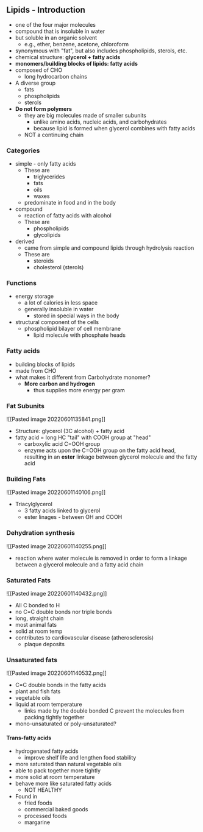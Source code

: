## Lipids - Introduction
- one of the four major molecules
- compound that is insoluble in water
- but soluble in an organic solvent
	- e.g., ether, benzene, acetone, chloroform
- synonymous with "fat", but also includes phospholipids, sterols, etc.
- chemical structure: **glycerol + fatty acids**
- **monomers/building blocks of lipids: fatty acids**
- composed of CHO
	- long hydrocarbon chains
- A diverse group
	- fats
	- phospholipids
	- sterols
- **Do not form polymers**
	- they are big molecules made of smaller subunits
		- unlike amino acids, nucleic acids, and carbohydrates
		- because lipid is formed when glycerol combines with fatty acids
	- NOT a continuing chain

### Categories
- simple
		-  only fatty acids
	- These are
		- triglycerides
		- fats
		- oils
		- waxes
	- predominate in food and in the body
- compound
	- reaction of fatty acids with alcohol
	- These are
		- phospholipids
		- glycolipids
- derived
	- came from simple and compound lipids through hydrolysis reaction
	- These are
		- steroids
		- cholesterol (sterols)

### Functions
- energy storage
	- a lot of calories in less space
	- generally insoluble in water
		- stored in special ways in the body
- structural component of the cells
	- phospholipid bilayer of cell membrane
		- lipid molecule with phosphate heads

### Fatty acids
- building blocks of lipids
- made from CHO
- what makes it different from Carbohydrate monomer? 
	- **More carbon and hydrogen**
		- thus supplies more energy per gram

### Fat Subunits
![[Pasted image 20220601135841.png]]
- Structure: glycerol (3C alcohol) + fatty acid
- fatty acid = long HC "tail" with COOH group at "head"
	- carboxylic acid C=OOH group
	- enzyme acts upon the C=OOH group on the fatty acid head, resulting in an **ester** linkage between glycerol molecule and the fatty acid

### Building Fats
![[Pasted image 20220601140106.png]]
- Triacylglycerol
	- 3 fatty acids linked to glycerol
	- ester linages - between OH and COOH

### Dehydration synthesis
![[Pasted image 20220601140255.png]]
- reaction where water molecule is removed in order to form a linkage between a glycerol molecule and a fatty acid chain

### Saturated Fats
![[Pasted image 20220601140432.png]]
- All C bonded to H
- no C=C double bonds nor triple bonds
- long, straight chain
- most animal fats
- solid at room temp
- contributes to cardiovascular disease (atherosclerosis)
	- plaque deposits

### Unsaturated fats
![[Pasted image 20220601140532.png]]
- C=C double bonds in the fatty acids
- plant and fish fats
- vegetable oils
- liquid at room temperature
	- links made by the double bonded C prevent the molecules from packing tightly together
- mono-unsaturated or poly-unsaturated?

#### Trans-fatty acids
- hydrogenated fatty acids
	- improve shelf life and lengthen food stability
- more saturated than natural vegetable oils
- able to pack together more tightly
- more solid at room temperature
- behave more like saturated fatty acids
	- NOT HEALTHY
- Found in
	- fried foods
	- commercial baked goods
	- processed foods
	- margarine

